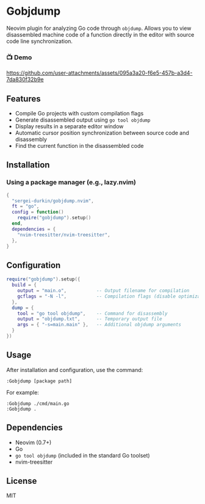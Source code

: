 # Gobjdump

Neovim plugin for analyzing Go code through `objdump`. Allows you to view disassembled machine code of a function directly in the editor with source code line synchronization.

### 📺 Demo

https://github.com/user-attachments/assets/095a3a20-f6e5-457b-a3d4-7da830f32b9e

## Features

- Compile Go projects with custom compilation flags
- Generate disassembled output using `go tool objdump`
- Display results in a separate editor window
- Automatic cursor position synchronization between source code and disassembly
- Find the current function in the disassembled code

## Installation

### Using a package manager (e.g., lazy.nvim)

```lua
{
  "sergei-durkin/gobjdump.nvim",
  ft = "go",
  config = function()
    require("gobjdump").setup()
  end,
  dependencies = {
    "nvim-treesitter/nvim-treesitter",
  },
}
```

## Configuration

```lua
require("gobjdump").setup({
  build = {
    output = "main.o",           -- Output filename for compilation
    gcflags = "-N -l",           -- Compilation flags (disable optimization/inlining)
  },
  dump = {
    tool = "go tool objdump",    -- Command for disassembly
    output = "objdump.txt",      -- Temporary output file
    args = { "-s=main.main" },   -- Additional objdump arguments
  }
})
```

## Usage

After installation and configuration, use the command:

```vim
:Gobjdump [package path]
```

For example:

```vim
:Gobjdump ./cmd/main.go
:Gobjdump .
```

## Dependencies

- Neovim (0.7+)
- Go
- `go tool objdump` (included in the standard Go toolset)
- nvim-treesitter

## License

MIT
